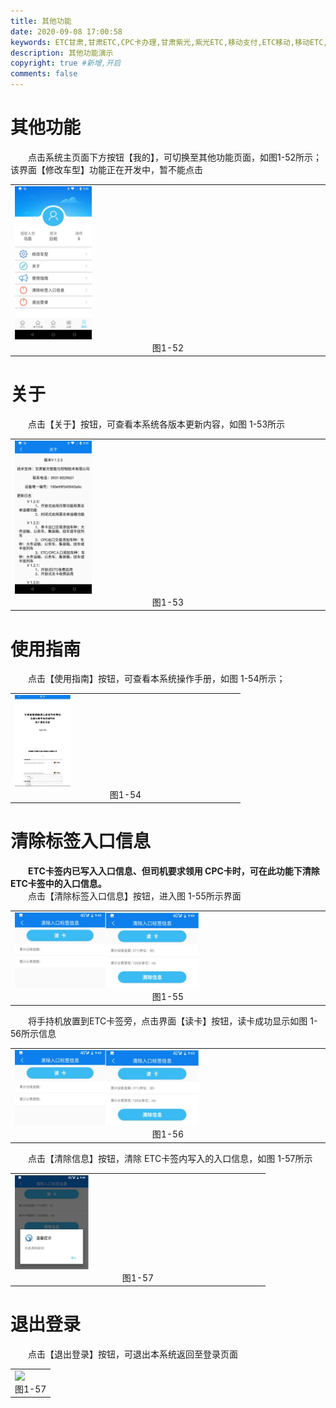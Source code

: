 ```yaml
---
title: 其他功能
date: 2020-09-08 17:00:58
keywords: ETC甘肃,甘肃ETC,CPC卡办理,甘肃紫光,紫光ETC,移动支付,ETC移动,移动ETC,ETC办理，ETC手持终端,甘肃ETC办理,甘肃ETC发行,移动发行终端,手持便携式收费系统
description: 其他功能演示
copyright: true #新增,开启
comments: false
---
```


# 其他功能
&emsp;&emsp;点击系统主页面下方按钮【我的】，可切换至其他功能页面，如图1-52所示；该界面【修改车型】功能正在开发中，暂不能点击
<table>
  <td><img src="/pub-images/myMmessage-1.jpg"  width="25%" /><div style="text-align:center;">图1-52</div></td>
   </table>
   
# 关于
&emsp;&emsp;点击【关于】按钮，可查看本系统各版本更新内容，如图 1-53所示
<table>
  <td><img src="/pub-images/myMmessage-2.jpg"  width="25%" /><div style="text-align:center;">图1-53</div></td>
   </table>

# 使用指南
&emsp;&emsp;点击【使用指南】按钮，可查看本系统操作手册，如图 1-54所示；
<table>
  <td><img src="/pub-images/myMmessage-3.jpg"  width="25%" /><div style="text-align:center;">图1-54</div></td>
   </table>
   
# 清除标签入口信息
<div style="font-weight:bold;">&emsp;&emsp;ETC卡签内已写入入口信息、但司机要求领用  CPC卡时，可在此功能下清除 ETC卡签中的入口信息。</div>
&emsp;&emsp;点击【清除标签入口信息】按钮，进入图 1-55所示界面
<table>
  <td><img src="/pub-images/myMmessage-4.jpg"  width="60%" /><div style="text-align:center;">图1-55</div></td>
   </table>
&emsp;&emsp;将手持机放置到ETC卡签旁，点击界面【读卡】按钮，读卡成功显示如图 1-56所示信息
<table>
  <td><img src="/pub-images/myMmessage-5.jpg"  width="60%" /><div style="text-align:center;">图1-56</div></td>
   </table>
&emsp;&emsp;点击【清除信息】按钮，清除 ETC卡签内写入的入口信息，如图 1-57所示
<table>
  <td><img src="/pub-images/myMmessage-6.jpg"  width="30%" /><div style="text-align:center;">图1-57</div></td>
   </table>
   
# 退出登录
&emsp;&emsp;点击【退出登录】按钮，可退出本系统返回至登录页面
<table>
  <td><img src="/pub-images/laneLogin.png"  width="30%" /><div style="text-align:center;">图1-57</div></td>
   </table>
